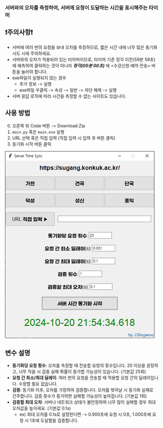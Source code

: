 ### 서버와의 오차를 측정하여, 서버에 요청이 도달하는 시간을 표시해주는 타이머

## ❗주의사항❗
- 서버에 여러 번의 요청을 보내 오차를 측정하므로, 짧은 시간 내에 너무 많은 동기화 시도 시에 주의하세요.
- 서버와의 오차가 적용되어 있는 타이머이므로, 타이머 기준 정각 이전(59분 59초)에 예측하여 클릭하는 것이 아니라 ***정각(00분 00초)*** 에 <수강신청·예약·전송> 버튼을 눌러야 합니다.
- exe파일이 실행되지 않는 경우
  - 추가 정보 -> 실행
  - exe파일 우클릭 -> 속성 -> 일반 -> 차단 해제 -> 실행
- 서버 응답 로직에 따라 시간을 측정할 수 없는 사이트도 있습니다.
## 사용 방법

0. 오른쪽 위 Code 버튼 -> Download Zip
1. `main.py` 혹은 `main.exe` 실행
2. URL 선택 혹은 직접 입력 (직접 입력 시 입력 후 버튼 클릭)
3. 동기화 시작 버튼 클릭

![설정 예시](images/example1.png)

## 변수 설명
- **동기화당 요청 횟수**: 오차를 측정할 때 전송할 요청의 횟수입니다. 20 이상을 권장하고, 너무 적을 시 검증 실패 확률이 증가할 가능성이 있습니다. (기본값 25회)
- **요청 간 최소/최대 딜레이**: 여러 번의 요청을 전송할 때 적용할 요청 간의 딜레이입니다. 수정할 필요 없습니다.
- **검증**: 동기화 이후, 오차를 가정하여 검증합니다. 오차를 벗어날 시 동기화 실패로 간주합니다. 검증 횟수가 증가하면 실패할 가능성이 높아집니다. (기본값 1회) 
- **검증할 최대 오차**: 서버나 네트워크 상태가 불안정하여 너무 많이 실패할 경우 최대 오차값을 높이세요. (기본값 0.1s) 
  - ex) 최대 오차를 0.1s로 설정한다면 -> 0.900초에 요청 시 0초, 1.000초에 요청 시 1초에 도달함을 검증합니다.
